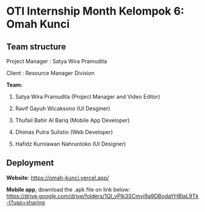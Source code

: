 # OTI Internship Month Kelompok 6: Omah Kunci
## Team structure
Project Manager	: Satya Wira Pramudita

Client			: Resource Manager Division

**Team:**

1. Satya Wira Pramudita (Project Manager and Video Editor)

2. Ravif Gayuh Wicaksono (UI Desginer)

3. Thufail Bahir Al Bariq (Mobile App Developer)

4. Dhimas Putra Sulistio (Web Developer)

5. Hafidz Kurniawan Nahruntoko (UI Designer)


## Deployment
**Website**: https://omah-kunci.vercel.app/

**Mobile app**, download the .apk file on link below:
https://drive.google.com/drive/folders/1QI_yPIk3SCmyj9a9DBodaYHBlaL9Tk-t?usp=sharing
